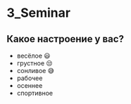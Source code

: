# 3_Seminar

## Какое настроение у вас?
* весёлое :smiley:
* грустное :unamused:
* сонливое :sweat_smile:
* рабочее
* осеннее
* спортивное
